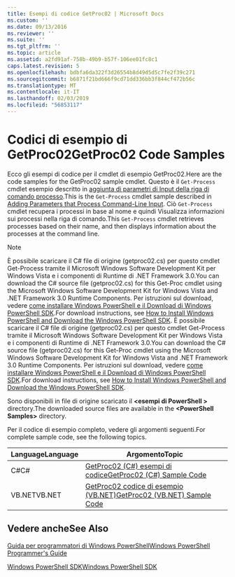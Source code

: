 ```yaml
---
title: Esempi di codice GetProc02 | Microsoft Docs
ms.custom: ''
ms.date: 09/13/2016
ms.reviewer: ''
ms.suite: ''
ms.tgt_pltfrm: ''
ms.topic: article
ms.assetid: a2fd91af-758b-49b9-b57f-106ee01fc8c1
caps.latest.revision: 5
ms.openlocfilehash: bdbfa6da322f3d26554b8d49d5d5c7fe2f39c271
ms.sourcegitcommit: b6871f21bd666f9cd71dd336bb3f844cf472b56c
ms.translationtype: MT
ms.contentlocale: it-IT
ms.lasthandoff: 02/03/2019
ms.locfileid: "56853117"
---
```

# <a name="getproc02-code-samples"></a><span data-ttu-id="19d9b-102">Codici di esempio di GetProc02</span><span class="sxs-lookup"><span data-stu-id="19d9b-102">GetProc02 Code Samples</span></span>

<span data-ttu-id="19d9b-103">Ecco gli esempi di codice per il cmdlet di esempio GetProc02.</span><span class="sxs-lookup"><span data-stu-id="19d9b-103">Here are the code samples for the GetProc02 sample cmdlet.</span></span> <span data-ttu-id="19d9b-104">Questo è il `Get-Process` cmdlet esempio descritto in [aggiunta di parametri di Input della riga di comando processo](../cmdlet/adding-parameters-that-process-command-line-input.md).</span><span class="sxs-lookup"><span data-stu-id="19d9b-104">This is the `Get-Process` cmdlet sample described in [Adding Parameters that Process Command-Line Input](../cmdlet/adding-parameters-that-process-command-line-input.md).</span></span> <span data-ttu-id="19d9b-105">Ciò `Get-Process` cmdlet recupera i processi in base al nome e quindi Visualizza informazioni sui processi nella riga di comando.</span><span class="sxs-lookup"><span data-stu-id="19d9b-105">This `Get-Process` cmdlet retrieves processes based on their name, and then displays information about the processes at the command line.</span></span>

> [!NOTE]
> <span data-ttu-id="19d9b-106">È possibile scaricare il C# file di origine (getproc02.cs) per questo cmdlet Get-Process tramite il Microsoft Windows Software Development Kit per Windows Vista e i componenti di Runtime di .NET Framework 3.0.</span><span class="sxs-lookup"><span data-stu-id="19d9b-106">You can download the C# source file (getproc02.cs) for this Get-Proc cmdlet using the Microsoft Windows Software Development Kit for Windows Vista and .NET Framework 3.0 Runtime Components.</span></span> <span data-ttu-id="19d9b-107">Per istruzioni sul download, vedere [come installare Windows PowerShell e il Download di Windows PowerShell SDK](/powershell/developer/installing-the-windows-powershell-sdk).</span><span class="sxs-lookup"><span data-stu-id="19d9b-107">For download instructions, see [How to Install Windows PowerShell and Download the Windows PowerShell SDK](/powershell/developer/installing-the-windows-powershell-sdk).</span></span>
> <span data-ttu-id="19d9b-108">È possibile scaricare il C# file di origine (getproc02.cs) per questo cmdlet Get-Process tramite il Microsoft Windows Software Development Kit per Windows Vista e i componenti di Runtime di .NET Framework 3.0.</span><span class="sxs-lookup"><span data-stu-id="19d9b-108">You can download the C# source file (getproc02.cs) for this Get-Proc cmdlet using the Microsoft Windows Software Development Kit for Windows Vista and .NET Framework 3.0 Runtime Components.</span></span> <span data-ttu-id="19d9b-109">Per istruzioni sul download, vedere [come installare Windows PowerShell e il Download di Windows PowerShell SDK](/powershell/developer/installing-the-windows-powershell-sdk).</span><span class="sxs-lookup"><span data-stu-id="19d9b-109">For download instructions, see [How to Install Windows PowerShell and Download the Windows PowerShell SDK](/powershell/developer/installing-the-windows-powershell-sdk).</span></span>
>
> <span data-ttu-id="19d9b-110">Sono disponibili in file di origine scaricato il  **\<esempi di PowerShell >** directory.</span><span class="sxs-lookup"><span data-stu-id="19d9b-110">The downloaded source files are available in the **\<PowerShell Samples>** directory.</span></span>

<span data-ttu-id="19d9b-111">Per il codice di esempio completo, vedere gli argomenti seguenti.</span><span class="sxs-lookup"><span data-stu-id="19d9b-111">For complete sample code, see the following topics.</span></span>

|<span data-ttu-id="19d9b-112">Language</span><span class="sxs-lookup"><span data-stu-id="19d9b-112">Language</span></span>|<span data-ttu-id="19d9b-113">Argomento</span><span class="sxs-lookup"><span data-stu-id="19d9b-113">Topic</span></span>|
|--------------|-----------|
|<span data-ttu-id="19d9b-114">C#</span><span class="sxs-lookup"><span data-stu-id="19d9b-114">C#</span></span>|[<span data-ttu-id="19d9b-115">GetProc02 (C#) esempi di codice</span><span class="sxs-lookup"><span data-stu-id="19d9b-115">GetProc02 (C#) Sample Code</span></span>](./getproc02-csharp-sample-code.md)|
|<span data-ttu-id="19d9b-116">VB.NET</span><span class="sxs-lookup"><span data-stu-id="19d9b-116">VB.NET</span></span>|[<span data-ttu-id="19d9b-117">GetProc02 codice di esempio (VB.NET)</span><span class="sxs-lookup"><span data-stu-id="19d9b-117">GetProc02 (VB.NET) Sample Code</span></span>](./getproc02-vb-net-sample-code.md)|

## <a name="see-also"></a><span data-ttu-id="19d9b-118">Vedere anche</span><span class="sxs-lookup"><span data-stu-id="19d9b-118">See Also</span></span>

[<span data-ttu-id="19d9b-119">Guida per programmatori di Windows PowerShell</span><span class="sxs-lookup"><span data-stu-id="19d9b-119">Windows PowerShell Programmer's Guide</span></span>](./windows-powershell-programmer-s-guide.md)

[<span data-ttu-id="19d9b-120">Windows PowerShell SDK</span><span class="sxs-lookup"><span data-stu-id="19d9b-120">Windows PowerShell SDK</span></span>](../windows-powershell-reference.md)